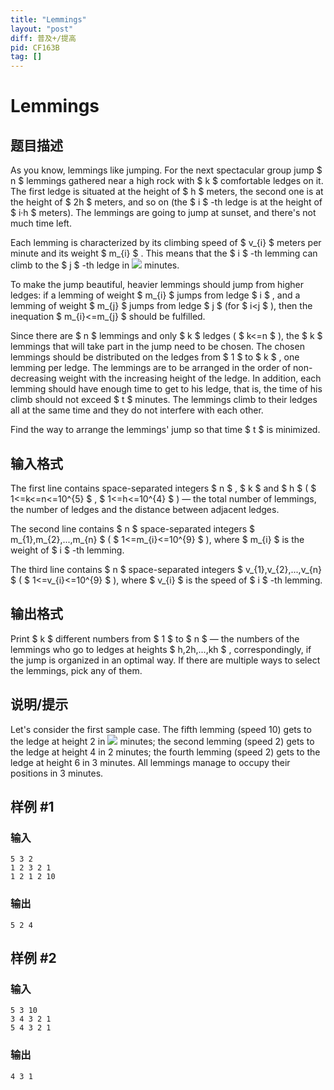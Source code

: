 ```yaml
---
title: "Lemmings"
layout: "post"
diff: 普及+/提高
pid: CF163B
tag: []
---
```


# Lemmings

## 题目描述

As you know, lemmings like jumping. For the next spectacular group jump $ n $ lemmings gathered near a high rock with $ k $ comfortable ledges on it. The first ledge is situated at the height of $ h $ meters, the second one is at the height of $ 2h $ meters, and so on (the $ i $ -th ledge is at the height of $ i·h $ meters). The lemmings are going to jump at sunset, and there's not much time left.

Each lemming is characterized by its climbing speed of $ v_{i} $ meters per minute and its weight $ m_{i} $ . This means that the $ i $ -th lemming can climb to the $ j $ -th ledge in ![](https://cdn.luogu.com.cn/upload/vjudge_pic/CF163B/30016607ebe88930003ff462753dc7b94c82b700.png) minutes.

To make the jump beautiful, heavier lemmings should jump from higher ledges: if a lemming of weight $ m_{i} $ jumps from ledge $ i $ , and a lemming of weight $ m_{j} $ jumps from ledge $ j $ (for $ i<j $ ), then the inequation $ m_{i}<=m_{j} $ should be fulfilled.

Since there are $ n $ lemmings and only $ k $ ledges ( $ k<=n $ ), the $ k $ lemmings that will take part in the jump need to be chosen. The chosen lemmings should be distributed on the ledges from $ 1 $ to $ k $ , one lemming per ledge. The lemmings are to be arranged in the order of non-decreasing weight with the increasing height of the ledge. In addition, each lemming should have enough time to get to his ledge, that is, the time of his climb should not exceed $ t $ minutes. The lemmings climb to their ledges all at the same time and they do not interfere with each other.

Find the way to arrange the lemmings' jump so that time $ t $ is minimized.

## 输入格式

The first line contains space-separated integers $ n $ , $ k $ and $ h $ ( $ 1<=k<=n<=10^{5} $ , $ 1<=h<=10^{4} $ ) — the total number of lemmings, the number of ledges and the distance between adjacent ledges.

The second line contains $ n $ space-separated integers $ m_{1},m_{2},...,m_{n} $ ( $ 1<=m_{i}<=10^{9} $ ), where $ m_{i} $ is the weight of $ i $ -th lemming.

The third line contains $ n $ space-separated integers $ v_{1},v_{2},...,v_{n} $ ( $ 1<=v_{i}<=10^{9} $ ), where $ v_{i} $ is the speed of $ i $ -th lemming.

## 输出格式

Print $ k $ different numbers from $ 1 $ to $ n $ — the numbers of the lemmings who go to ledges at heights $ h,2h,...,kh $ , correspondingly, if the jump is organized in an optimal way. If there are multiple ways to select the lemmings, pick any of them.

## 说明/提示

Let's consider the first sample case. The fifth lemming (speed 10) gets to the ledge at height 2 in ![](https://cdn.luogu.com.cn/upload/vjudge_pic/CF163B/9afdc5b93ef27ce72945708dcc66dfa8da5502ae.png) minutes; the second lemming (speed 2) gets to the ledge at height 4 in 2 minutes; the fourth lemming (speed 2) gets to the ledge at height 6 in 3 minutes. All lemmings manage to occupy their positions in 3 minutes.

## 样例 #1

### 输入

```
5 3 2
1 2 3 2 1
1 2 1 2 10

```

### 输出

```
5 2 4

```

## 样例 #2

### 输入

```
5 3 10
3 4 3 2 1
5 4 3 2 1

```

### 输出

```
4 3 1

```

